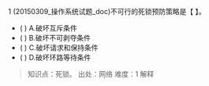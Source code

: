 1
(20150309_操作系统试题_doc)不可行的死锁预防策略是【 】。
- ( ) A.破坏互斥条件 
- ( ) B.破坏不可剥夺条件 
- ( ) C.破坏请求和保持条件 
- ( ) D.破坏环路等待条件

> 知识点：死锁。
> 出处：网络
> 难度：1
> 解释
